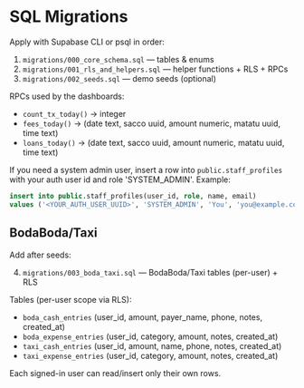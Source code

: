 # SQL Migrations
Apply with Supabase CLI or psql in order:

1. `migrations/000_core_schema.sql` — tables & enums
2. `migrations/001_rls_and_helpers.sql` — helper functions + RLS + RPCs
3. `migrations/002_seeds.sql` — demo seeds (optional)

RPCs used by the dashboards:
- `count_tx_today()` → integer
- `fees_today()`     → (date text, sacco uuid, amount numeric, matatu uuid, time text)
- `loans_today()`    → (date text, sacco uuid, amount numeric, matatu uuid, time text)

If you need a system admin user, insert a row into `public.staff_profiles`
with your auth user id and role 'SYSTEM_ADMIN'. Example:

```sql
insert into public.staff_profiles(user_id, role, name, email)
values ('<YOUR_AUTH_USER_UUID>', 'SYSTEM_ADMIN', 'You', 'you@example.com');
```

## BodaBoda/Taxi

Add after seeds:

4. `migrations/003_boda_taxi.sql` — BodaBoda/Taxi tables (per-user) + RLS

Tables (per-user scope via RLS):
- `boda_cash_entries` (user_id, amount, payer_name, phone, notes, created_at)
- `boda_expense_entries` (user_id, category, amount, notes, created_at)
- `taxi_cash_entries` (user_id, amount, name, phone, notes, created_at)
- `taxi_expense_entries` (user_id, category, amount, notes, created_at)

Each signed-in user can read/insert only their own rows.
